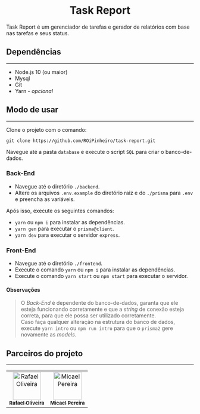 <h1 align="center"> Task Report </h1>

Task Report é um gerenciador de tarefas e gerador de relatórios com base nas tarefas e seus status.

## Dependências

---

- Node.js 10 (ou maior)
- Mysql
- Git
- Yarn - _opcional_

## Modo de usar

---

Clone o projeto com o comando:

```
git clone https://github.com/ROiPinheiro/task-report.git
```

Navegue até a pasta `database` e execute o script `SQL` para criar o banco-de-dados.

### Back-End

- Navegue até o diretório `./backend`.
- Altere os arquivos `.env.example` do diretório raiz e do `./prisma` para `.env` e preencha as variáveis.

Após isso, execute os seguintes comandos:

- `yarn` ou `npm i` para instalar as dependências.
- `yarn gen` para executar o `prisma@client`.
- `yarn dev` para executar o servidor `express`.

### Front-End

- Navegue até o diretório `./frontend`.
- Execute o comando `yarn` ou `npm i` para instalar as dependências.
- Execute o comando `yarn start` ou `npm start` para executar o servidor.

#### Observações

> O _Back-End_ é dependente do banco-de-dados, garanta que ele esteja funcionando corretamente e que a _string_ de conexão esteja correta, para que ele possa ser utilizado corretamente.  
> Caso faça qualquer alteração na estrutura do banco de dados, execute `yarn intro` ou `npm run intro` para que o `prisma2` gere novamente as _models_.

## Parceiros do projeto

---

<table>
  <tr>
    <td align="center">
      <a href="https://github.com/roipinheiro">
        <img
          src="https://avatars3.githubusercontent.com/u/38002838?s=400&v=4"
          width="75px;"
          alt="Rafael Oliveira"
        />
        <br />
        <sub><b>Rafael Oliveira</b></sub>
      </a>
    </td>
    <td align="center">
      <a href="https://github.com/miacelpereira">
        <img
          src="https://avatars0.githubusercontent.com/u/38002823?s=400&v=4"
          width="75px;"
          alt="Micael Pereira"
        />
        <br />
        <sub><b>Micael Pereira</b></sub>
      </a>
    </td>
  </tr>
</table>
